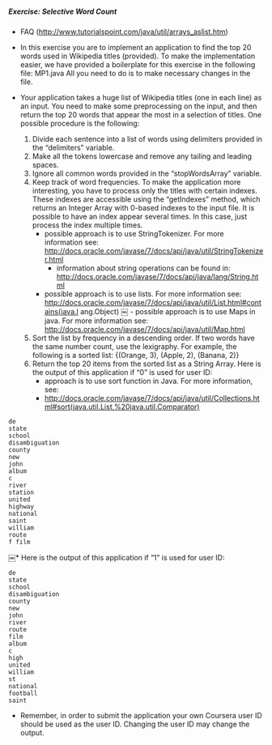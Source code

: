 ##### Exercise: Selective Word Count

 * FAQ (http://www.tutorialspoint.com/java/util/arrays_aslist.htm)

 * In this exercise you are to implement an application to find the top 20 words used in Wikipedia titles (provided). To make the implementation easier, we have provided a boilerplate for this exercise in the following file:
MP1.java All you need to do is to make necessary changes in the file.

 * Your application takes a huge list of Wikipedia titles (one in each line) as an input. You need to make some preprocessing on the input, and then return the top 20 words that appear the most in a selection of titles. One possible procedure is the following:

	1. Divide each sentence into a list of words using delimiters provided in the “delimiters” variable.
	2. Make all the tokens lowercase and remove any tailing and leading spaces.
	3. Ignore all common words provided in the “stopWordsArray” variable.
	4. Keep track of word frequencies. To make the application more interesting, you have to process only the titles with certain indexes. These indexes are accessible using the “getIndexes” method, which returns an Integer Array with 0-based indexes to the input file. It is possible to have an index appear several times. In this case, just process the index multiple times.
		- possible approach is to use StringTokenizer. For more information see: http://docs.oracle.com/javase/7/docs/api/java/util/StringTokenizer.html
			- information about string operations can be found in: http://docs.oracle.com/javase/7/docs/api/java/lang/String.html
		- possible approach is to use lists. For more information see: http://docs.oracle.com/javase/7/docs/api/java/util/List.html#contains(java.l ang.Object)
￼		- possible approach is to use Maps in java. For more information see: http://docs.oracle.com/javase/7/docs/api/java/util/Map.html
	5. Sort the list by frequency in a descending order. If two words have the same number count, use the lexigraphy. For example, the following is a sorted list: {(Orange, 3), (Apple, 2), (Banana, 2)}
	6. Return the top 20 items from the sorted list as a String Array. Here is the output of this application if “0” is used for user ID:
		- approach is to use sort function in Java. For more information, see:
		- http://docs.oracle.com/javase/7/docs/api/java/util/Collections.html#sort(java.util.List,%20java.util.Comparator)

```
de
state
school
disambiguation
county
new
john
album
c
river
station
united
highway
national
saint
william
route
f film
```

￼* Here is the output of this application if “1” is used for user ID:

```
de
state
school
disambiguation
county
new
john
river
route
film
album
c
high
united
william
st
national
football
saint
```

 * Remember, in order to submit the application your own Coursera user ID should be used as the user ID. Changing the user ID may change the output.
